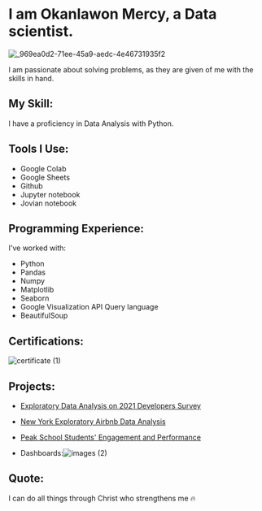 # I am Okanlawon Mercy, a Data scientist.
![_969ea0d2-71ee-45a9-aedc-4e46731935f2](https://github.com/mtsokanlawon/mtsrepositary/assets/109174561/3808c3ce-b4f6-4568-9b59-2819a6ee3529)

I am passionate about solving problems, as they are given of me with the skills in hand.

## My Skill:
I have a proficiency in Data Analysis with Python.

## Tools I Use:
- Google Colab
- Google Sheets
- Github
- Jupyter notebook
- Jovian notebook 
  
## Programming Experience:
I've worked with:
  - Python
  - Pandas
  - Numpy
  - Matplotlib
  - Seaborn
  - Google Visualization API Query language
  - BeautifulSoup

## Certifications:
![certificate (1)](https://github.com/mtsokanlawon/mtsrepositary/assets/109174561/39c166f3-38a3-4466-ae72-39777ac7e515)

## Projects:
- [Exploratory Data Analysis on 2021 Developers Survey](https://jovian.com/mtsokanlawon/eda-case-study-1)
- [New York Exploratory Airbnb Data Analysis](https://jovian.com/mtsokanlawon/ny-airbnb-market-analysis)
- [Peak School Students' Engagement and Performance](https://jovian.com/mtsokanlawon/academic-and-engagement-performance-analysis)

- Dashboards:![images (2)](https://github.com/mtsokanlawon/mtsrepositary/assets/109174561/e2a5c208-7d26-4bba-a259-80bdd25c7763)


## Quote:
I can do all things through Christ who strengthens me 🔥
